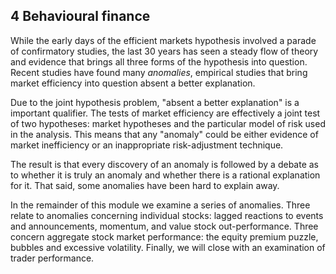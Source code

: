 ## 4 Behavioural finance

While the early days of the efficient markets hypothesis involved a parade of confirmatory studies, the last 30 years has seen a steady flow of theory and evidence that brings all three forms of the hypothesis into question. Recent studies have found many *anomalies*, empirical studies that bring market efficiency into question absent a better explanation.

Due to the joint hypothesis problem, "absent a better explanation" is a important qualifier. The tests of market efficiency are effectively a joint test of two hypotheses: market hypotheses and the particular model of risk used in the analysis. This means that any "anomaly" could be either evidence of market inefficiency or an inappropriate risk-adjustment technique.

The result is that every discovery of an anomaly is followed by a debate as to whether it is truly an anomaly and whether there is a rational explanation for it. That said, some anomalies have been hard to explain away.

In the remainder of this module we examine a series of anomalies. Three relate to anomalies concerning individual stocks: lagged reactions to events and announcements, momentum, and  value stock out-performance. Three concern aggregate stock market performance: the equity premium puzzle, bubbles and excessive volatility. Finally, we will close with an examination of trader performance.